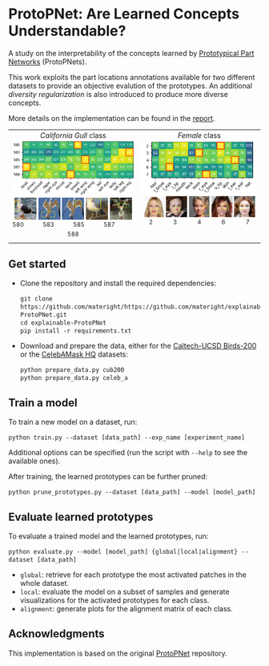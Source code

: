 # ProtoPNet: Are Learned Concepts Understandable?
A study on the interpretability of the concepts learned by [Prototypical Part Networks](https://arxiv.org/abs/1806.10574) (ProtoPNets). 

This work exploits the part locations annotations available for two different datasets to provide an objective evalution of the prototypes. An additional *diversity regularization* is also introduced to produce more diverse concepts. 

More details on the implementation can be found in the [report](report.pdf).

<table>
    <tr align="center">
        <td valign="top">
            <div><i>California Gull</i> class<div>
            <img src="img/cub200/alignment_matrix_prototypes.png" width="100%">
            <br/>
            <img src="img/cub200/1_prototype_580_bbox.jpg" width="18%"/>
            <img src="img/cub200/4_prototype_583_bbox.jpg" width="18%"/>
            <img src="img/cub200/6_prototype_585_bbox.jpg" width="18%"/>
            <img src="img/cub200/8_prototype_587_bbox.jpg" width="18%"/>
            <img src="img/cub200/9_prototype_588_bbox.jpg" width="18%"/>
            <br/>
                             <sup>580</sup><img width="7%"/>
            <img width="7%"/><sup>583</sup><img width="7%"/>
            <img width="7%"/><sup>585</sup><img width="7%"/>
            <img width="7%"/><sup>587</sup><img width="7%"/>
            <img width="7%"/><sup>588</sup>
        </td>
        <td valign="top">
            <div><i>Female</i> class<div>
            <img src="img/celeb_a/alignment_matrix_prototypes.png" width="100%">
            <br/>
            <img src="img/celeb_a/prototype_2_bbox.jpg" width="18%"/>
            <img src="img/celeb_a/prototype_3_bbox.jpg" width="18%"/>
            <img src="img/celeb_a/prototype_4_bbox.jpg" width="18%"/>
            <img src="img/celeb_a/prototype_6_bbox.jpg" width="18%"/>
            <img src="img/celeb_a/prototype_7_bbox.jpg" width="18%"/>
            <br/>
                             <sup>2</sup><img width="8%"/>
            <img width="8%"/><sup>3</sup><img width="8%"/>
            <img width="8%"/><sup>4</sup><img width="8%"/>
            <img width="8%"/><sup>6</sup><img width="8%"/>
            <img width="8%"/><sup>7</sup>
        </td>
    </tr>
</table>


## Get started
- Clone the repository and install the required dependencies:
    ```shell
    git clone https://github.com/materight/https://github.com/materight/explainable-ProtoPNet.git
    cd explainable-ProtoPNet
    pip install -r requirements.txt
    ```
- Download and prepare the data, either for the [Caltech-UCSD Birds-200](http://www.vision.caltech.edu/datasets/cub_200_2011/) or the [CelebAMask HQ](http://mmlab.ie.cuhk.edu.hk/projects/CelebA/CelebAMask_HQ.html) datasets:
    ```shell
    python prepare_data.py cub200
    python prepare_data.py celeb_a
    ```

## Train a model
To train a new model on a dataset, run:
```shell
python train.py --dataset [data_path] --exp_name [experiment_name]
```
Additional options can be specified (run the script with `--help` to see the available ones).

After training, the learned prototypes can be further pruned:
```shell
python prune_prototypes.py --dataset [data_path] --model [model_path]
```

## Evaluate learned prototypes
To evaluate a trained model and the learned prototypes, run:
```shell
python evaluate.py --model [model_path] {global|local|alignment} --dataset [data_path] 
```
- `global`: retrieve for each prototype the most activated patches in the whole dataset.
- `local`: evaluate the model on a subset of samples and generate visualizations for the activated prototypes for each class.
- `alignment`: generate plots for the alignment matrix of each class.

## Acknowledgments
This implementation is based on the original [ProtoPNet](https://github.com/cfchen-duke/ProtoPNet) repository.

